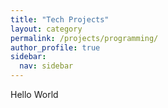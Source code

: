 ```yaml
---
title: "Tech Projects"
layout: category
permalink: /projects/programming/
author_profile: true
sidebar:
  nav: sidebar
---
```


Hello World